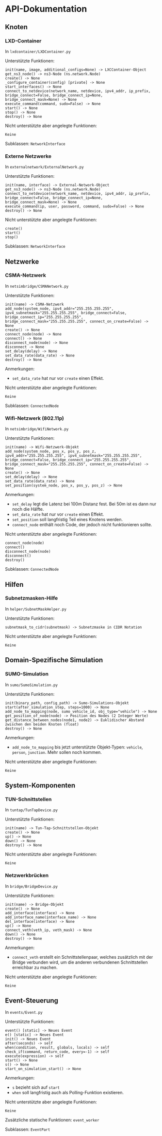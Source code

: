 # API-Dokumentation

## Knoten

### LXD-Container
In `lxdcontainer/LXDContainer.py`

Unterstützte Funktionen:
```
init(name, image, additional_configs=None) -> LXCContainer-Object
get_ns3_node() -> ns3-Node (ns.network.Node)
create() -> None
_configure_container(config) [private] -> None
start_interfaces() -> None
connect_to_netdevice(network_name, netdevice, ipv4_addr, ip_prefix, bridge_connect=False, bridge_connect_ip=None, bridge_connect_mask=None) -> None
execute_command(command, sudo=False) -> None
start() -> None
stop() -> None
destroy() -> None
```

Nicht unterstützte aber angelegte Funktionen:
```
Keine
```

Subklassen: `NetworkInterface`

### Externe Netzwerke
In `externalnetwork/ExternalNetwork.py`

Unterstützte Funktionen:
```
init(name, interface) -> External-Network-Object
get_ns3_node() -> ns3-Node (ns.network.Node)
connect_to_netdevice(network_name, netdevice, ipv4_addr, ip_prefix, bridge_connect=False, bridge_connect_ip=None, bridge_connect_mask=None) -> None
execute_command(ip, user, password, command, sudo=False) -> None
destroy() -> None
```

Nicht unterstützte aber angelegte Funktionen:
```
create()
start()
stop()
```

Subklassen: `NetworkInterface`

## Netzwerke

### CSMA-Netzwerk
In `netsimbridge/CSMANetwork.py`

Unterstützte Funktionen:
```
init(name) -> CSMA-Netzwerk
add_node(system_node, ipv4_addr="255.255.255.255", ipv4_subnetmask="255.255.255.255", bridge_connect=False, bridge_connect_ip="255.255.255.255", bridge_connect_mask="255.255.255.255", connect_on_create=False) -> None
create() -> None
connect_node(node) -> None
connect() -> None
disconnect_node(node) -> None
disconnect -> None
set_delay(delay) -> None
set_data_rate(data_rate) -> None
destroy() -> None
```

Anmerkungen:
- `set_data_rate` hat nur vor `create` einen Effekt.


Nicht unterstützte aber angelegte Funktionen:
```
Keine
```

Subklassen: `ConnectedNode`

### Wifi-Netzwerk (802.11p)
In `netsimbridge/WifiNetwork.py`

Unterstützte Funktionen:
```
init(name) -> Wifi-Netzwerk-Objekt
add_node(system_node, pos_x, pos_y, pos_z, ipv4_addr="255.255.255.255", ipv4_subnetmask="255.255.255.255", bridge_connect=False, bridge_connect_ip="255.255.255.255", bridge_connect_mask="255.255.255.255", connect_on_create=False) -> None
create() -> None
set_delay(delay) -> None
set_data_rate(data_rate) -> None
set_position(system_node, pos_x, pos_y, pos_z) -> None
```

Anmerkungen:
- `set_delay` legt die Latenz bei 100m Distanz fest. Bei 50m ist es dann nur noch die Hälfte.
- `set_data_rate` hat nur vor `create` einen Effekt.
- `set_position` soll langfristig Teil eines Knotens werden.
- `connect_node` enthält noch Code, der jedoch nicht funktionieren sollte.

Nicht unterstützte aber angelegte Funktionen:
```
connect_node(node)
connect()
disconnect_node(node)
disconnect()
destroy()
```

Subklassen: `ConnectedNode`

## Hilfen

### Subnetzmasken-Hilfe
In `helper/SubnetMaskHelper.py`

Unterstützte Funktionen:
```
subnetmask_to_cidr(subnetmask) -> Subnetzmaske in CIDR Notation
```

Nicht unterstützte aber angelegte Funktionen:
```
Keine
```

## Domain-Spezifische Simulation

### SUMO-Simulation
In `sumo/SumoSimulation.py`

Unterstützte Funktionen:
```
init(binary_path, config_path) -> Sumo-Simulations-Objekt
start(after_simulation_step, steps=1000) -> None
add_node_to_mapping(node, sumo_vehicle_id, obj_type="vehicle") -> None
get_position_of_node(node) -> Position des Nodes (2 Integer Werte)
get_distance_between_nodes(node1, node2) -> Euklidischer Abstand zwischen den beiden Knoten (float)
destroy() -> None
```

Anmerkungen:
- `add_node_to_mapping` bis jetzt unterstützte Objekt-Typen: `vehicle`, `person`, `junction`. Mehr sollen noch kommen.

Nicht unterstützte aber angelegte Funktionen:
```
Keine
```

## System-Komponenten

### TUN-Schnittstellen
In `tuntap/TunTapDevice.py`

Unterstützte Funktionen:
```
init(name) -> Tun-Tap-Schnittstellen-Objekt
create() -> None
up() -> None
down() -> None
destroy() -> None
```

Nicht unterstützte aber angelegte Funktionen:
```
Keine
```

### Netzwerkbrücken
In `bridge/BridgeDevice.py`

Unterstützte Funktionen:
```
init(name) -> Bridge-Objekt
create() -> None
add_interface(interface) -> None
add_interface_name(interface_name) -> None
del_interface(interface) -> None
up() -> None
connect_veth(veth_ip, veth_mask) -> None
down() -> None
destroy() -> None
```

Anmerkungen:
- `connect_veth` erstellt ein Schnittstellenpaar, welches zusätzlich mit der Bridge verbunden wird, um die anderen verbundenen Schnittstellen erreichbar zu machen.

Nicht unterstützte aber angelegte Funktionen:
```
Keine
```

## Event-Steuerung
In `events/Event.py`

Unterstützte Funktionen:
```
event() [static] -> Neues Event
e() [static] -> Neues Event
init() -> Neues Event
after(seconds) -> self
when(condition, result, globals, locals) -> self
check_if(command, return_code, every=-1) -> self
execute(expression) -> self
start() -> None
s() -> None
start_on_simulation_start() -> None
```

Anmerkungen:
- `s` bezieht sich auf `start`
- `when` soll langfristig auch als Polling-Funktion existieren.

Nicht unterstützte aber angelegte Funktionen:
```
Keine
```

Zusätzliche statische Funktionen: `event_worker`

Subklassen: `EventPart`
